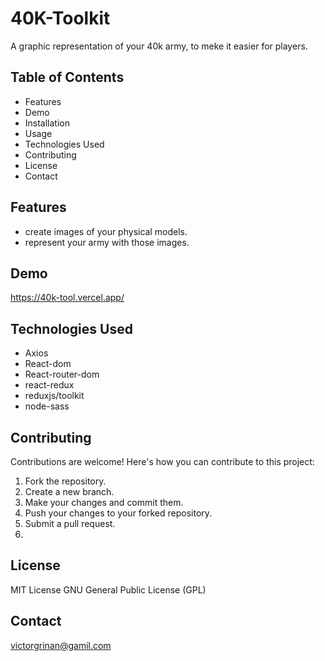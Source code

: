 # 40K-Toolkit
A graphic representation of your 40k army, to meke it easier for players. 

## Table of Contents
- Features
- Demo
- Installation
- Usage
- Technologies Used
- Contributing
- License
- Contact
## Features
- create images of your physical models.
- represent your army with those images.
  
## Demo
https://40k-tool.vercel.app/

## Technologies Used

- Axios
- React-dom
- React-router-dom
- react-redux
- reduxjs/toolkit
- node-sass

## Contributing
Contributions are welcome! Here's how you can contribute to this project:

1. Fork the repository.
2. Create a new branch.
3. Make your changes and commit them.
4. Push your changes to your forked repository.
5. Submit a pull request.
6. 
## License
 MIT License
 GNU General Public License (GPL)

 ## Contact
victorgrinan@gamil.com
